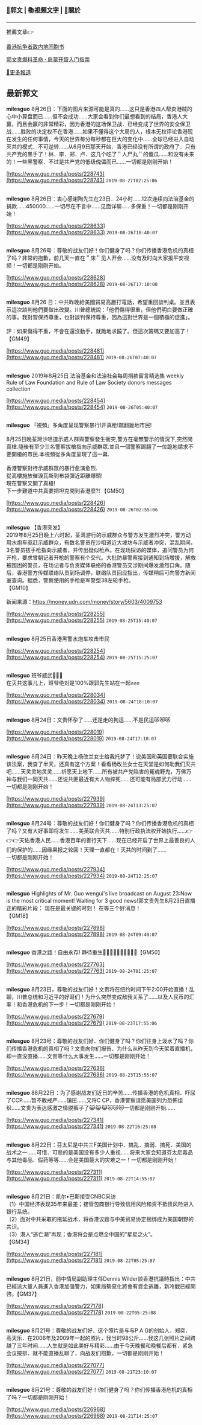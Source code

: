 ###  [:eagle:郭文](https://github.com/ourhimalayas/txt) | [:books:視頻文字](https://github.com/ourhimalayas/txt/blob/master/content/README.md) | [:pray:關於](https://github.com/ourhimalayas/home/tree/master/about)
---

推薦文章:point_right:

[香港抗争者致内地同胞书](https://github.com/ourhimalayas/news/blob/master/2019/08/a_letter_from_the_hong_kong_people.md)

[郭文贵爆料革命 · 启蒙开智入门指南](https://github.com/ourhimalayas/txt/issues/1)

[:newspaper:更多報道](https://github.com/ourhimalayas/news) 

## 最新郭文


**milesguo** 8月26日：下面的图片来源可能是真的……这只是香港四人帮卖港贼的心中小算盘而已……但不会成功……大家会看到你们最想看到的结局，香港人大赢，而且会赢的非常精彩，因为香港的这场保卫战．已经变成了世界的安全保卫战……胜败的决定权不在香港……如果不懂得这个大局的人，根本无权评论香港现在发生的任何事情，今天的世界每分每秒都在巨大的变化中……全球已经进入自动灭共的模式．不可逆转……从6月9日那天开始．香港已经没有所谓的政府了．只有共产党的黑手了！林．李．郑．卢．这几个吃了＂人尸丸＂的傻瓜……和没有未来的！一些黑警察．不过是共产党的低级傀儡而已……一切都是刚刚开始！

[https://www.guo.media/posts/228743](https://www.guo.media/posts/228743) `2019-08-27T02:25:06`
##

**milesguo** 8月26日：衷心感谢陶先生在23日．24小时……12次连续向法治基金的捐款……450000……一切尽在不言中……见面详聊……多保重！一切都是刚刚开始！

[https://www.guo.media/posts/228633](https://www.guo.media/posts/228633) `2019-08-26T18:40:07`
##

**milesguo** 8月26号：尊敬的战友们好！你们健身了吗？你们传播香港危机的真相了吗？非常的抱歉，前几天一直在＂床＂见人开会……没有及时向大家报平安视频！一切都是刚刚开始。

[https://www.guo.media/posts/228628](https://www.guo.media/posts/228628) `2019-08-26T17:10:08`
##

**milesguo** 8月26 日：中共昨晚給美國貿易高層打電話，希望重回談判桌。並且表示這次談判他們要做出改變。川普總統說：「他們傷得很重，但他們明白要做正確的事。我對習保持尊重，也對談判保持尊重，因為這對世界是一個積極的促進」。<br><br>評：如果傷得不重，不會在還沒動手，就跪地求饒了。但這次籌碼又要加高了！【GM49】

[https://www.guo.media/posts/228481](https://www.guo.media/posts/228481) `2019-08-26T07:40:07`
##

**milesguo** 2019年8月25日 法治基金和法治社会每周捐款留言精选集 weekly Rule of Law Foundation and Rule of Law Society donors messages collection

[https://www.guo.media/posts/228454](https://www.guo.media/posts/228454) `2019-08-26T05:40:07`
##

**milesguo** 「視頻」多角度呈现警察暴行!开真枪!踹翻跪地市民!<br><br>8月25日晚荃灣沙咀道示威人群與警察發生衝突,警方在毫無警示的情況下,突然開真槍.隨後有至少三名警察拔槍指向示威群眾.並且一個警察踢翻了一位跪地請求不要開槍的市民.本視頻從多角度呈現了這一幕.<br><br>香港警察對待示威群眾的暴行愈演愈烈.<br>從高樓施放催淚瓦斯到布袋彈近距離爆頭!<br>現在警察又開了真槍!<br>下一步難道中共真要把坦克開到香港麼?! 【GM50】

[https://www.guo.media/posts/228426](https://www.guo.media/posts/228426) `2019-08-26T02:55:06`
##

**milesguo** 【香港突发】<br>2019年8月25日晚上六时起，荃湾游行的示威群众与警方发生激烈冲突，警方动用水炮车驱赶示威群众，有数名警员在沙咀道近大坡坊与示威者冲突，混乱期间，3名警员拔手枪指向示威者，并传出疑似枪声。在现场採访的媒体，追问警员为何开枪，要求曾朝记者开枪的警察有个交代。大批防暴警察接到通知到场增援，解救被围困的警员，在场记者与负责媒体联络的香港警员交涉期间爆发激烈口角。随后，香港警方传媒联络队员到场调停，联络队员回应指出，传媒稍后可向警方新闻室查询。据悉，警察使用的手枪是军警型38左轮手枪。<br>【GM10】<br><br>新闻来源：https://money.udn.com/money/story/5603/4009753

[https://www.guo.media/posts/228255](https://www.guo.media/posts/228255) `2019-08-25T15:40:07`
##

**milesguo** 8月25日香港黑警水炮车攻击市民

[https://www.guo.media/posts/228254](https://www.guo.media/posts/228254) `2019-08-25T15:25:07`
##

**milesguo** 班爷威武💪💪💪‬<br>‪在灭共这事儿上，班爷绝对是100%跟郭先生站在一起✊✊✊‬<br>

[https://www.guo.media/posts/228034](https://www.guo.media/posts/228034) `2019-08-24T18:10:07`
##

**milesguo** 8月24日：文贵怀孕了……还是走的狗运……不是民运😻😻😻

[https://www.guo.media/posts/228019](https://www.guo.media/posts/228019) `2019-08-24T17:10:07`
##

**milesguo** 8月24日：昨天晚上杨改兰女士给我托梦了！说美国和英国要联合实施该法案，我查了半天，还真有这个方案！看看杨改兰女士在天堂是如何助我们灭共吧……天灵灵地灵灵……祈愿天上地下……所有被共产党陷害的冤魂野鬼，万佛万神与我们一同灭共……还说共匪最近有大人物捽死……还可能有局部武力行动……一切都是刚刚开始！

[https://www.guo.media/posts/227939](https://www.guo.media/posts/227939) `2019-08-24T13:25:07`
##

**milesguo** 8月24号：尊敬的战友们好！你们健身了吗？你们传播香港危机的真相了吗？又有大好事即将发生……美英联合灭共……特别行政执法权开始执行……👉👉👉天佑香港人民……香港百年的善行天下……现在已经开启了世界上最善良的人们的保护的……因缘果报之轮回！天理一直都在！灭共的时间到了……<br>一切都是刚刚开始！

[https://www.guo.media/posts/227934](https://www.guo.media/posts/227934) `2019-08-24T12:25:07`
##

**milesguo** Highlights of Mr. Guo wengui's live broadcast on August 23:Now is the most critical moment! Waiting for 3 good news!郭文贵先生8月23日直播正的精彩片段： 现在是最关键的时刻！ 在等三个好消息！<br>【GM18】

[https://www.guo.media/posts/227898](https://www.guo.media/posts/227898) `2019-08-24T09:40:07`
##

**milesguo** 香港之路！自由永存! 静待重生🙏🙏🙏🙏🙏🙏✊✊✊✊【GM50】

[https://www.guo.media/posts/227763](https://www.guo.media/posts/227763) `2019-08-24T01:25:07`
##

**milesguo** 8月23日，尊敬的战友们好！文贵将在纽约时间下午2:00开始直播！乱聊，川普总统和习近平的好哥们！为什么突然变成敌我关系了……以及人民币的汇率！和香港危机的下一步！一切都是刚刚开始！

[https://www.guo.media/posts/227679](https://www.guo.media/posts/227679) `2019-08-23T17:55:06`
##

**milesguo** 8月23号：尊敬的战友们好．你们健身了吗？你们往身上泼水了吗？你们传播香港危机的真相了吗？文贵向你们报告．为什么从昨天到今天架着直播机，却一直没直播……文贵等什么大事发生……一切都是刚刚开始！

[https://www.guo.media/posts/227636](https://www.guo.media/posts/227636) `2019-08-23T15:55:07`
##

**milesguo** 88月22日：为了感谢战友们近日的辛苦……传播香港的危机真相．吓尿了CCP……暂不敢戒严……镇压……又将C CP，香港警察请愿美国列为恐怖组织……文贵为表达感激之情脱裤子了😹😹😹😻😻😻一切都是刚刚开始……

[https://www.guo.media/posts/227341](https://www.guo.media/posts/227341) `2019-08-22T16:25:08`
##

**milesguo** 8月22日：芬太尼是中共三F美国计划中．搞乱．搞弱．搞死．美国的战术之一……可惜．可悲的是美国没有多少人重视……将来大家会知道芬太尼毒品与其他毒品．假药等等……会是美国最大的灾难之一！一切都是刚刚开始！

[https://www.guo.media/posts/227311](https://www.guo.media/posts/227311) `2019-08-22T14:55:07`
##

**milesguo** 8月21日：凯尔•巴斯接受CNBC采访<br>（1）中国经济表现35年来最差；接管包商银行导致信用风险和资不抵债风险进入银行系统。<br>（2）面对中共采取的拖延战术，将香港议题与中美贸易协定捆绑成为美国朝野的共识。<br>（3）港人“逃亡潮”再现；香港将会是点燃全中国的“星星之火”。<br>【GM34】<br>

[https://www.guo.media/posts/227181](https://www.guo.media/posts/227181) `2019-08-22T05:25:07`
##

**milesguo** 8月21日，前中情局副助理主任Dennis Wilder談香港抗議時指出：中共已經派大量人員進入香港加强警力，如果局勢惡化將會有資金逃離，新冷戰已經開啓。【GM37】<br>

[https://www.guo.media/posts/227178](https://www.guo.media/posts/227178) `2019-08-22T05:25:08`
##

**milesguo** 8月21号：尊敬的战友们好．这个照片是与与P A G的创始人．郑奕．高天乐．在2006年及2009年一起的照片，我当时98公斤……我这几张照片之间跨越了三年时间……人生就是如此美好与精彩……由于今天晚餐和晚餐后都有．紧急会议按排．就不能直播乱聊了，向战友们抱歉，一切都是刚刚开始！

[https://www.guo.media/posts/227077](https://www.guo.media/posts/227077) `2019-08-21T23:10:07`
##

**milesguo** 8月21号：尊敬的战友们好！你们健身了吗？你们传播香港危机的真相了吗？一切都是刚刚开始！

[https://www.guo.media/posts/226968](https://www.guo.media/posts/226968) `2019-08-21T14:25:07`
##

